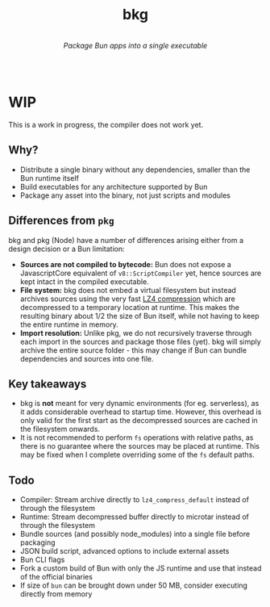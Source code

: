 <div align="center">
<br>
<h1>bkg</h1><br>
<i>
Package Bun apps into a single executable
</i>
<!--<br><br>
<a href="https://lgtm.com/projects/g/theseyan/arian/context:javascript"><img alt="LGTM Grade" src="https://img.shields.io/lgtm/grade/javascript/github/theseyan/arian?logo=lgtm"></a>-->

<br><br>
</div>

# WIP

This is a work in progress, the compiler does not work yet.

## Why?
- Distribute a single binary without any dependencies, smaller than the Bun runtime itself
- Build executables for any architecture supported by Bun
- Package any asset into the binary, not just scripts and modules

## Differences from `pkg`

bkg and pkg (Node) have a number of differences arising either from a design decision or a Bun limitation:
- **Sources are not compiled to bytecode:** Bun does not expose a JavascriptCore equivalent of `v8::ScriptCompiler` yet, hence sources are kept intact in the compiled executable.
- **File system:** bkg does not embed a virtual filesystem but instead archives sources using the very fast [LZ4 compression](https://github.com/lz4/lz4) which are decompressed to a temporary location at runtime. This makes the resulting binary about 1/2 the size of Bun itself, while not having to keep the entire runtime in memory.
- **Import resolution:** Unlike pkg, we do not recursively traverse through each import in the sources and package those files (yet). bkg will simply archive the entire source folder - this may change if Bun can bundle dependencies and sources into one file.

## Key takeaways

- bkg is **not** meant for very dynamic environments (for eg. serverless), as it adds considerable overhead to startup time. However, this overhead is only valid for the first start as the decompressed sources are cached in the filesystem onwards.
- It is not recommended to perform `fs` operations with relative paths, as there is no guarantee where the sources may be placed at runtime. This may be fixed when I complete overriding some of the `fs` default paths.

## Todo

- Compiler: Stream archive directly to `lz4_compress_default` instead of through the filesystem
- Runtime: Stream decompressed buffer directly to microtar instead of through the filesystem
- Bundle sources (and possibly node_modules) into a single file before packaging
- JSON build script, advanced options to include external assets
- Bun CLI flags
- Fork a custom build of Bun with only the JS runtime and use that instead of the official binaries
- If size of `bun` can be brought down under 50 MB, consider executing directly from memory